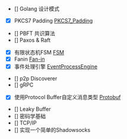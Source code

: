 - [] Golang 设计模式
- [x] PKCS7 Padding [PKCS7_Padding](PKCS7_Padding.md)
- [] PBFT 共识算法
- [] Paxos & Raft
- [x] 有限状态机FSM [FSM](FSM.md)
- [x] Fanin [Fan-in](Fanin.md)
- [x] 事件处理引擎 [EventProcessEngine](EventProcessEngine.md)
- [] p2p Discoverer
- [] gRPC
- [x] 使用Protocol Buffer自定义消息类型 [Protobuf](Protobuf.md)
- [] Leaky Buffer
- [] 密码学基础
- [] TCP/IP
- [] 实现一个简单的Shadowsocks

